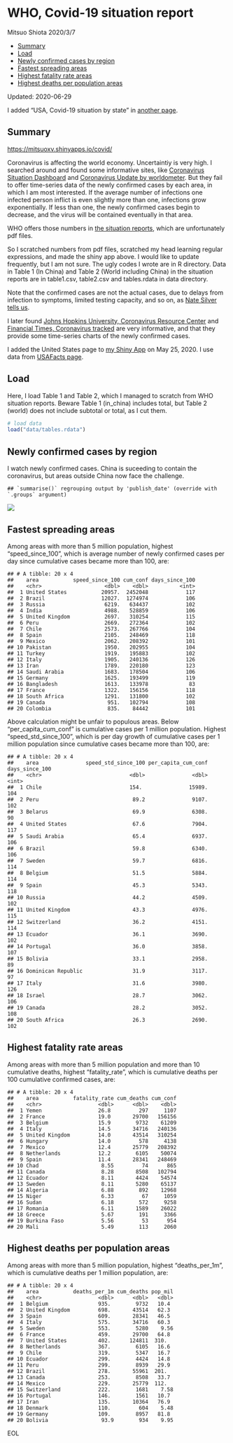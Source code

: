 WHO, Covid-19 situation report
================
Mitsuo Shiota
2020/3/7

  - [Summary](#summary)
  - [Load](#load)
  - [Newly confirmed cases by region](#newly-confirmed-cases-by-region)
  - [Fastest spreading areas](#fastest-spreading-areas)
  - [Highest fatality rate areas](#highest-fatality-rate-areas)
  - [Highest deaths per population
    areas](#highest-deaths-per-population-areas)

Updated: 2020-06-29

I added “USA, Covid-19 situation by state” in [another page](USA.md).

## Summary

<https://mitsuoxv.shinyapps.io/covid/>

Coronavirus is affecting the world economy. Uncertaintiy is very high. I
searched around and found some informative sites, like [Coronavirus
Situation
Dashboard](https://who.maps.arcgis.com/apps/opsdashboard/index.html#/c88e37cfc43b4ed3baf977d77e4a0667)
and [Coronavirus Update by
worldometer](https://www.worldometers.info/coronavirus/). But they fail
to offer time-series data of the newly confirmed cases by each area, in
which I am most interested. If the average number of infections one
infected person inflict is even slightly more than one, infections grow
exponentially. If less than one, the newly confirmed cases begin to
decrease, and the virus will be contained eventually in that area.

WHO offers those numbers in [the situation
reports](https://www.who.int/emergencies/diseases/novel-coronavirus-2019/situation-reports/),
which are unfortunately pdf files.

So I scratched numbers from pdf files, scratched my head learning
regular expressions, and made the shiny app above. I would like to
update frequently, but I am not sure. The ugly codes I wrote are in R
directory. Data in Table 1 (In China) and Table 2 (World including
China) in the situation reports are in table1.csv, table2.csv and
tables.rdata in data directory.

Note that the confirmed cases are not the actual cases, due to delays
from infection to symptoms, limited testing capacity, and so on, as
[Nate Silver tells
us](https://fivethirtyeight.com/features/coronavirus-case-counts-are-meaningless/).

I later found [Johns Hopkins University, Coronavirus Resource
Center](https://coronavirus.jhu.edu/) and [Financial Times, Coronavirus
tracked](https://www.ft.com/content/a26fbf7e-48f8-11ea-aeb3-955839e06441)
are very informative, and that they provide some time-series charts of
the newly confirmed cases.

I added the United States page to [my Shiny
App](https://mitsuoxv.shinyapps.io/covid/) on May 25, 2020. I use data
from [USAFacts
page](https://usafacts.org/visualizations/coronavirus-covid-19-spread-map/).

## Load

Here, I load Table 1 and Table 2, which I managed to scratch from WHO
situation reports. Beware Table 1 (in\_china) includes total, but Table
2 (world) does not include subtotal or total, as I cut them.

``` r
# load data
load("data/tables.rdata")
```

## Newly confirmed cases by region

I watch newly confirmed cases. China is suceeding to contain the
coronavirus, but areas outside China now face the challenge.

    ## `summarise()` regrouping output by 'publish_date' (override with `.groups` argument)

![](README_files/figure-gfm/chart-1.png)<!-- -->

## Fastest spreading areas

Among areas with more than 5 million population, highest
“speed\_since\_100”, which is average number of newly confirmed cases
per day since cumulative cases became more than 100, are:

    ## # A tibble: 20 x 4
    ##    area           speed_since_100 cum_conf days_since_100
    ##    <chr>                    <dbl>    <dbl>          <int>
    ##  1 United States           20957.  2452048            117
    ##  2 Brazil                  12027.  1274974            106
    ##  3 Russia                   6219.   634437            102
    ##  4 India                    4988.   528859            106
    ##  5 United Kingdom           2697.   310254            115
    ##  6 Peru                     2669.   272364            102
    ##  7 Chile                    2573.   267766            104
    ##  8 Spain                    2105.   248469            118
    ##  9 Mexico                   2062.   208392            101
    ## 10 Pakistan                 1950.   202955            104
    ## 11 Turkey                   1919.   195883            102
    ## 12 Italy                    1905.   240136            126
    ## 13 Iran                     1789.   220180            123
    ## 14 Saudi Arabia             1683.   178504            106
    ## 15 Germany                  1625.   193499            119
    ## 16 Bangladesh               1613.   133978             83
    ## 17 France                   1322.   156156            118
    ## 18 South Africa             1291.   131800            102
    ## 19 Canada                    951.   102794            108
    ## 20 Colombia                  835.    84442            101

Above calculation might be unfair to populous areas. Below
“per\_capita\_cum\_conf” is cumulative cases per 1 million population.
Highest “speed\_std\_since\_100”, which is per day growth of cumulative
cases per 1 million population since cumulative cases became more than
100, are:

    ## # A tibble: 20 x 4
    ##    area               speed_std_since_100 per_capita_cum_conf days_since_100
    ##    <chr>                            <dbl>               <dbl>          <int>
    ##  1 Chile                            154.               15989.            104
    ##  2 Peru                              89.2               9107.            102
    ##  3 Belarus                           69.9               6308.             90
    ##  4 United States                     67.6               7904.            117
    ##  5 Saudi Arabia                      65.4               6937.            106
    ##  6 Brazil                            59.8               6340.            106
    ##  7 Sweden                            59.7               6816.            114
    ##  8 Belgium                           51.5               5884.            114
    ##  9 Spain                             45.3               5343.            118
    ## 10 Russia                            44.2               4509.            102
    ## 11 United Kingdom                    43.3               4976.            115
    ## 12 Switzerland                       36.2               4151.            114
    ## 13 Ecuador                           36.1               3690.            102
    ## 14 Portugal                          36.0               3858.            107
    ## 15 Bolivia                           33.1               2958.             89
    ## 16 Dominican Republic                31.9               3117.             97
    ## 17 Italy                             31.6               3980.            126
    ## 18 Israel                            28.7               3062.            106
    ## 19 Canada                            28.2               3052.            108
    ## 20 South Africa                      26.3               2690.            102

## Highest fatality rate areas

Among areas with more than 5 million population and more than 10
cumulative deaths, highest “fatality\_rate”, which is cumulative deaths
per 100 cumulative confirmed cases, are:

    ## # A tibble: 20 x 4
    ##    area           fatality_rate cum_deaths cum_conf
    ##    <chr>                  <dbl>      <dbl>    <dbl>
    ##  1 Yemen                  26.8         297     1107
    ##  2 France                 19.0       29700   156156
    ##  3 Belgium                15.9        9732    61209
    ##  4 Italy                  14.5       34716   240136
    ##  5 United Kingdom         14.0       43514   310254
    ##  6 Hungary                14.0         578     4138
    ##  7 Mexico                 12.4       25779   208392
    ##  8 Netherlands            12.2        6105    50074
    ##  9 Spain                  11.4       28341   248469
    ## 10 Chad                    8.55         74      865
    ## 11 Canada                  8.28       8508   102794
    ## 12 Ecuador                 8.11       4424    54574
    ## 13 Sweden                  8.11       5280    65137
    ## 14 Algeria                 6.88        892    12968
    ## 15 Niger                   6.33         67     1059
    ## 16 Sudan                   6.18        572     9258
    ## 17 Romania                 6.11       1589    26022
    ## 18 Greece                  5.67        191     3366
    ## 19 Burkina Faso            5.56         53      954
    ## 20 Mali                    5.49        113     2060

## Highest deaths per population areas

Among areas with more than 5 million population, highest
“deaths\_per\_1m”, which is cumulative deaths per 1 million
population, are:

    ## # A tibble: 20 x 4
    ##    area           deaths_per_1m cum_deaths pop_mil
    ##    <chr>                  <dbl>      <dbl>   <dbl>
    ##  1 Belgium                935.        9732   10.4 
    ##  2 United Kingdom         698.       43514   62.3 
    ##  3 Spain                  609.       28341   46.5 
    ##  4 Italy                  575.       34716   60.3 
    ##  5 Sweden                 553.        5280    9.56
    ##  6 France                 459.       29700   64.8 
    ##  7 United States          402.      124811  310.  
    ##  8 Netherlands            367.        6105   16.6 
    ##  9 Chile                  319.        5347   16.7 
    ## 10 Ecuador                299.        4424   14.8 
    ## 11 Peru                   299.        8939   29.9 
    ## 12 Brazil                 278.       55961  201.  
    ## 13 Canada                 253.        8508   33.7 
    ## 14 Mexico                 229.       25779  112.  
    ## 15 Switzerland            222.        1681    7.58
    ## 16 Portugal               146.        1561   10.7 
    ## 17 Iran                   135.       10364   76.9 
    ## 18 Denmark                110.         604    5.48
    ## 19 Germany                109.        8957   81.8 
    ## 20 Bolivia                 93.9        934    9.95

EOL
